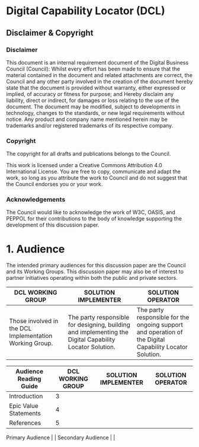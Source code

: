 # Digital Capability Locator (DCL)

## Disclaimer & Copyright

### Disclaimer 
This document is an internal requirement document of the Digital Business Council (Council):
Whilst every effort has been made to ensure that the material contained in the document and related attachments are correct, the Council and any other party involved in the creation of the document hereby state that the document is provided without warranty, either expressed or implied, of accuracy or fitness for purpose; and 
Hereby disclaim any liability, direct or indirect, for damages or loss relating to the use of the document. The document may be modified, subject to developments in technology, changes to the standards, or new legal requirements without notice. Any product and company name mentioned herein may be trademarks and/or registered trademarks of its respective company.

### Copyright
The copyright for all drafts and publications belongs to the Council. 
 
 
This work is licensed under a Creative Commons Attribution 4.0 International License.
You are free to copy, communicate and adapt the work, so long as you attribute the work to Council and do not suggest that the Council endorses you or your work.

### Acknowledgements
The Council would like to acknowledge the work of W3C, OASIS, and PEPPOL for their contributions to the body of knowledge supporting the development of this discussion paper.


# 1.	Audience
The intended primary audiences for this discussion paper are the Council and its Working Groups. This discussion paper may also be of interest to partner initiatives operating within both the public and private sectors.
 
DCL WORKING GROUP | SOLUTION IMPLEMENTER |SOLUTION OPERATOR
-|-|-
Those involved in the DCL Implementation Working Group.	| The party responsible for designing, building and implementing the Digital Capability Locator Solution.| The party responsible for the ongoing support and operation of the Digital Capability Locator Solution.


Audience Reading Guide | DCL WORKING GROUP | SOLUTION IMPLEMENTER | SOLUTION OPERATOR
-|-|-|-
Introduction	 | 3 | | |	 	 	 
Epic Value Statements	| 4 | | |	 	 	 
References	 |5 | | |

	 	 
Primary Audience  | |  Secondary Audience  | | 
